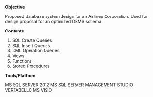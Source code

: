 **Objective**

Proposed database system design for an Airlines Corporation. Used for design proposal for an optimized DBMS schema.

**Contents**

1. SQL Create Queries
2. SQL Insert Queries
3. DML Operation Queries
4. Views
5. Functions
6. Stored Procedures


**Tools/Platform**

MS SQL SERVER 2012
MS SQL SERVER MANAGEMENT STUDIO
VERTABELLO
MS VISIO



